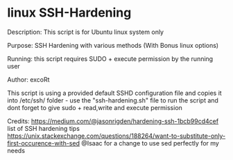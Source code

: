 # linux SSH-Hardening

Description: This script is for Ubuntu linux system only

Purpose: SSH Hardening with various methods (With Bonus linux options) 

Running: this script requires SUDO + execute permission by the running user

Author: excoRt

This script is using a provided default SSHD configuration file and copies it into /etc/ssh/ folder - use the "ssh-hardening.sh" file to run the script
and dont forget to give sudo + read,write and execute permission  


Credits: 
https://medium.com/@jasonrigden/hardening-ssh-1bcb99cd4cef list of SSH hardening tips
https://unix.stackexchange.com/questions/188264/want-to-substitute-only-first-occurence-with-sed @Isaac for a change to use sed perfectly for my needs
